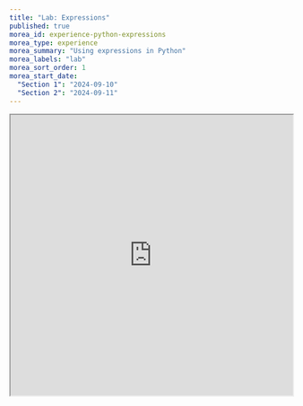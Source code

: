```yaml
---
title: "Lab: Expressions"
published: true
morea_id: experience-python-expressions
morea_type: experience
morea_summary: "Using expressions in Python"
morea_labels: "lab"
morea_sort_order: 1
morea_start_date: 
  "Section 1": "2024-09-10"
  "Section 2": "2024-09-11"
---
```


<iframe style="width: 100%; height: 500px;" src="https://docs.google.com/document/d/1-cBSM9rQCOgHAxp1vR_SQDoGsghqnv9O/edit?usp=sharing&ouid=111266444389082827702&rtpof=true&sd=true">